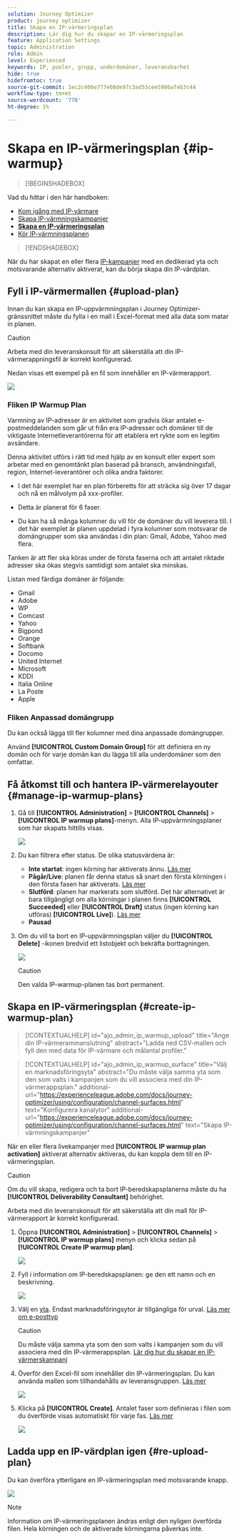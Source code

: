 ```yaml
---
solution: Journey Optimizer
product: journey optimizer
title: Skapa en IP-värmeringsplan
description: Lär dig hur du skapar en IP-värmeringsplan
feature: Application Settings
topic: Administration
role: Admin
level: Experienced
keywords: IP, pooler, grupp, underdomäner, leveransbarhet
hide: true
hidefromtoc: true
source-git-commit: 1ec2c406e777e08de97c3ad53cee5986afeb3c44
workflow-type: tm+mt
source-wordcount: '770'
ht-degree: 1%

---
```


# Skapa en IP-värmeringsplan {#ip-warmup}

>[!BEGINSHADEBOX]

Vad du hittar i den här handboken:

* [Kom igång med IP-värmare](ip-warmup-gs.md)
* [Skapa IP-värmningskampanjer](ip-warmup-campaign.md)
* **[Skapa en IP-värmeringsplan](ip-warmup-plan.md)**
* [Kör IP-värmningsplanen](ip-warmup-running.md)

>[!ENDSHADEBOX]

När du har skapat en eller flera [IP-kampanjer](ip-warmup-campaign.md) med en dedikerad yta och motsvarande alternativ aktiverat, kan du börja skapa din IP-värdplan.

## Fyll i IP-värmermallen {#upload-plan}

Innan du kan skapa en IP-uppvärmningsplan i Journey Optimizer-gränssnittet måste du fylla i en mall i Excel-format med alla data som matar in planen.

>[!CAUTION]
>
>Arbeta med din leveranskonsult för att säkerställa att din IP-värmerappningsfil är korrekt konfigurerad.

Nedan visas ett exempel på en fil som innehåller en IP-värmerapport.

![](assets/ip-warmup-sample-file.png)

### Fliken IP Warmup Plan

Varmning av IP-adresser är en aktivitet som gradvis ökar antalet e-postmeddelanden som går ut från era IP-adresser och domäner till de viktigaste Internetleverantörerna för att etablera ert rykte som en legitim avsändare.

Denna aktivitet utförs i rätt tid med hjälp av en konsult eller expert som arbetar med en genomtänkt plan baserad på bransch, användningsfall, region, Internet-leverantörer och olika andra faktorer.

* I det här exemplet har en plan förberetts för att sträcka sig över 17 dagar och nå en målvolym på xxx-profiler.

* Detta är planerat för 6 faser.

* Du kan ha så många kolumner du vill för de domäner du vill leverera till. I det här exemplet är planen uppdelad i fyra kolumner som motsvarar de domängrupper som ska användas i din plan: Gmail, Adobe, Yahoo med flera.

Tanken är att fler ska köras under de första faserna och att antalet riktade adresser ska ökas stegvis samtidigt som antalet ska minskas.

Listan med färdiga domäner är följande:

* Gmail
* Adobe
* WP
* Comcast
* Yahoo
* Bigpond
* Orange
* Softbank
* Docomo
* United Internet
* Microsoft
* KDDI
* Italia Online
* La Poste
* Apple

### Fliken Anpassad domängrupp

Du kan också lägga till fler kolumner med dina anpassade domängrupper.

Använd **[!UICONTROL Custom Domain Group]** för att definiera en ny domän och för varje domän kan du lägga till alla underdomäner som den omfattar.<!--TBC-->

## Få åtkomst till och hantera IP-värmerelayouter {#manage-ip-warmup-plans}

1. Gå till **[!UICONTROL Administration]** > **[!UICONTROL Channels]** > **[!UICONTROL IP warmup plans]**-menyn. Alla IP-uppvärmningsplaner som har skapats hittills visas.

   ![](assets/ip-warmup-filter-list.png)

1. Du kan filtrera efter status. De olika statusvärdena är:

   * **Inte startat**: ingen körning har aktiverats ännu. [Läs mer](ip-warmup-running.md#define-runs)
   * **Pågår/Live**: planen får denna status så snart den första körningen i den första fasen har aktiverats. [Läs mer](ip-warmup-running.md#define-runs)
   * **Slutförd**: planen har markerats som slutförd. Det här alternativet är bara tillgängligt om alla körningar i planen finns **[!UICONTROL Succeeded]** eller **[!UICONTROL Draft]** status (ingen körning kan utföras) **[!UICONTROL Live]**). [Läs mer](ip-warmup-running.md#define-runs#mark-as-completed)
   * **Pausad**<!--: to check (user action)-->

1. Om du vill ta bort en IP-uppvärmningsplan väljer du **[!UICONTROL Delete]** -ikonen bredvid ett listobjekt och bekräfta borttagningen.

   ![](assets/ip-warmup-delete-plan.png)

   >[!CAUTION]
   >
   >Den valda IP-warmup-planen tas bort permanent.

## Skapa en IP-värmeringsplan {#create-ip-warmup-plan}

>[!CONTEXTUALHELP]
>id="ajo_admin_ip_warmup_upload"
>title="Ange din IP-värmerammanslutning"
>abstract="Ladda ned CSV-mallen och fyll den med data för IP-värmare och målantal profiler."

>[!CONTEXTUALHELP]
>id="ajo_admin_ip_warmup_surface"
>title="Välj en marknadsföringsyta"
>abstract="Du måste välja samma yta som den som valts i kampanjen som du vill associera med din IP-värmerappsplan."
>additional-url="https://experienceleague.adobe.com/docs/journey-optimizer/using/configuration/channel-surfaces.html" text="Konfigurera kanalytor"
>additional-url="https://experienceleague.adobe.com/docs/journey-optimizer/using/configuration/channel-surfaces.html" text="Skapa IP-värmningskampanjer"

När en eller flera livekampanjer med **[!UICONTROL IP warmup plan activation]** aktiverat alternativ aktiveras, du kan koppla dem till en IP-värmeringsplan.

>[!CAUTION]
>
>Om du vill skapa, redigera och ta bort IP-beredskapsplanerna måste du ha **[!UICONTROL Deliverability Consultant]** behörighet. <!--Learn more on managing [!DNL Journey Optimizer] users' access rights in [this section](../administration/permissions-overview.md).-->
>
>Arbeta med din leveranskonsult för att säkerställa att din mall för IP-värmerapport är korrekt konfigurerad. <!--TBC-->

1. Öppna **[!UICONTROL Administration]** > **[!UICONTROL Channels]** > **[!UICONTROL IP warmup plans]** menyn och klicka sedan på **[!UICONTROL Create IP warmup plan]**.

   ![](assets/ip-warmup-create-plan.png)

1. Fyll i information om IP-beredskapsplanen: ge den ett namn och en beskrivning.

   ![](assets/ip-warmup-plan-details.png)

1. Välj en [yta](channel-surfaces.md). Endast marknadsföringsytor är tillgängliga för urval. [Läs mer om e-posttyp](../email/email-settings.md#email-type)

   >[!CAUTION]
   >
   >Du måste välja samma yta som den som valts i kampanjen som du vill associera med din IP-värmerappsplan. [Lär dig hur du skapar en IP-värmerskampanj](#create-ip-warmup-campaign)

1. Överför den Excel-fil som innehåller din IP-värmeringsplan<!--which formats are allowed?-->. Du kan använda mallen som tillhandahålls av leveransgruppen.<!--TBC?--> [Läs mer](#upload-plan)
   <!--
    You can also download the Excel template from the [!DNL Journey Optimizer] user interface and upload it after filling it with the IP warmup details.-->

   ![](assets/ip-warmup-upload-success.png)

1. Klicka på **[!UICONTROL Create]**. Antalet faser som definieras i filen som du överförde visas automatiskt för varje fas. [Läs mer](#upload-plan)

   ![](assets/ip-warmup-plan-phases.png)

## Ladda upp en IP-värdplan igen {#re-upload-plan}

Du kan överföra ytterligare en IP-värmeringsplan med motsvarande knapp.

![](assets/ip-warmup-re-upload-plan.png)

>[!NOTE]
>
>Information om IP-värmeringsplanen ändras enligt den nyligen överförda filen. Hela körningen och de aktiverade körningarna påverkas inte.